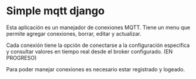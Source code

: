 # Simple mqtt django


Esta aplicación es un manejador de conexiones MQTT.  Tiene un menu que permite agregar conexiones, borrar, editar y actualizar.  

Cada conexión tiene la opción de conectarse a la configuración especifica y consultar valores en tiempo real desde el broker configurado. (EN PROGRESO)

Para poder manejar conexiones es necesario estar registrado y logeado.



